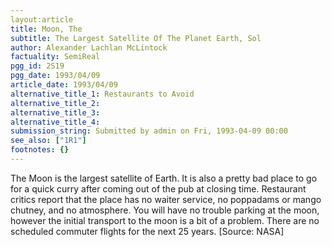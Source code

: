```yaml
---
layout:article
title: Moon, The
subtitle: The Largest Satellite Of The Planet Earth, Sol
author: Alexander Lachlan McLintock
factuality: SemiReal
pgg_id: 2S19
pgg_date: 1993/04/09
article_date: 1993/04/09
alternative_title_1: Restaurants to Avoid
alternative_title_2: 
alternative_title_3: 
alternative_title_4: 
submission_string: Submitted by admin on Fri, 1993-04-09 00:00
see_also: ["1R1"]
footnotes: {}
---
```

<div>
<p>The Moon is the largest satellite of Earth. It is also a pretty bad place to go for a quick curry after coming out of the pub at closing time. Restaurant critics report that the place has no waiter service, no poppadams or mango chutney, and no atmosphere. You will have no trouble parking at the moon, however the initial transport to the moon is a bit of a problem. There are no scheduled commuter flights for the next 25 years. [Source: NASA]</p>
</div>
